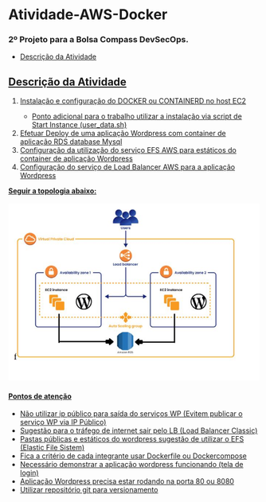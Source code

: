 # Atividade-AWS-Docker
<h3>2º Projeto para a Bolsa Compass DevSecOps.</h3>

<ul>
  <a href="https://github.com/Esvaber/Atividade-AWS-Docker/edit/main/README.md#descri%C3%A7%C3%A3o-da-atividade"><li>Descrição da Atividade</li>
</ul>

## Descrição da Atividade
<ol>
  <li>Instalação e configuração do DOCKER ou CONTAINERD no host EC2</li>
  <ul>
    <li>Ponto adicional para o trabalho utilizar a instalação via script de Start Instance (user_data.sh)</li>
  </ul>
  <li>Efetuar Deploy de uma aplicação Wordpress com container de aplicação RDS database Mysql</li>
  <li>Configuração da utilização do serviço EFS AWS para estáticos do container de aplicação Wordpress</li>
  <li>Configuração do serviço de Load Balancer AWS para a aplicação Wordpress</li>
</ol>

<b>Seguir a topologia abaixo:</b>
<br></br>
<img src="https://github.com/Esvaber/Atividade-AWS-Docker/blob/main/topologia.JPG">

<h4>Pontos de atenção</h4>
<ul>
  <li>Não utilizar ip público para saída do serviços WP (Evitem publicar o serviço WP via IP Público)</li>
  <li>Sugestão para o tráfego de internet sair pelo LB (Load Balancer Classic)</li>
  <li>Pastas públicas e estáticos do wordpress sugestão de utilizar o EFS (Elastic File Sistem)</li>
  <li>Fica a critério de cada integrante usar Dockerfile ou Dockercompose</li>
  <li>Necessário demonstrar a aplicação wordpress funcionando (tela de login)</li>
  <li>Aplicação Wordpress precisa estar rodando na porta 80 ou 8080</li>
  <li>Utilizar repositório git para versionamento</li>
</ul>
